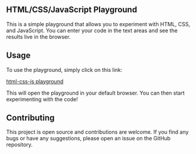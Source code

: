 ## HTML/CSS/JavaScript Playground
This is a simple playground that allows you to experiment with HTML, CSS, and JavaScript. You can enter your code in the text areas and see the results live in the browser.

## Usage
To use the playground, simply click on this link:

[html-css-js playground](https://khurramshahzadlali.github.io/html-css-playground/)

This will open the playground in your default browser. You can then start experimenting with the code!

## Contributing
This project is open source and contributions are welcome. If you find any bugs or have any suggestions, please open an issue on the GitHub repository.
